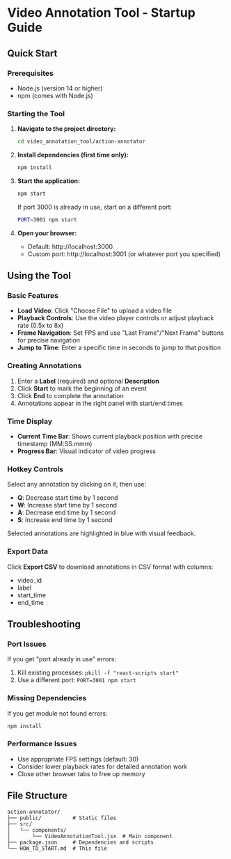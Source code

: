# Video Annotation Tool - Startup Guide

## Quick Start

### Prerequisites
- Node.js (version 14 or higher)
- npm (comes with Node.js)

### Starting the Tool

1. **Navigate to the project directory:**
   ```bash
   cd video_annotation_tool/action-annotator
   ```

2. **Install dependencies (first time only):**
   ```bash
   npm install
   ```

3. **Start the application:**
   ```bash
   npm start
   ```
   
   If port 3000 is already in use, start on a different port:
   ```bash
   PORT=3001 npm start
   ```

4. **Open your browser:**
   - Default: http://localhost:3000
   - Custom port: http://localhost:3001 (or whatever port you specified)

## Using the Tool

### Basic Features
- **Load Video**: Click "Choose File" to upload a video file
- **Playback Controls**: Use the video player controls or adjust playback rate (0.5x to 8x)
- **Frame Navigation**: Set FPS and use "Last Frame"/"Next Frame" buttons for precise navigation
- **Jump to Time**: Enter a specific time in seconds to jump to that position

### Creating Annotations
1. Enter a **Label** (required) and optional **Description**
2. Click **Start** to mark the beginning of an event
3. Click **End** to complete the annotation
4. Annotations appear in the right panel with start/end times

### Time Display
- **Current Time Bar**: Shows current playback position with precise timestamp (MM:SS.mmm)
- **Progress Bar**: Visual indicator of video progress

### Hotkey Controls
Select any annotation by clicking on it, then use:
- **Q**: Decrease start time by 1 second
- **W**: Increase start time by 1 second  
- **A**: Decrease end time by 1 second
- **S**: Increase end time by 1 second

Selected annotations are highlighted in blue with visual feedback.

### Export Data
Click **Export CSV** to download annotations in CSV format with columns:
- video_id
- label  
- start_time
- end_time

## Troubleshooting

### Port Issues
If you get "port already in use" errors:
1. Kill existing processes: `pkill -f "react-scripts start"`
2. Use a different port: `PORT=3001 npm start`

### Missing Dependencies
If you get module not found errors:
```bash
npm install
```

### Performance Issues
- Use appropriate FPS settings (default: 30)
- Consider lower playback rates for detailed annotation work
- Close other browser tabs to free up memory

## File Structure
```
action-annotator/
├── public/          # Static files
├── src/
│   └── components/
│       └── VideoAnnotationTool.jsx  # Main component
├── package.json     # Dependencies and scripts
└── HOW_TO_START.md  # This file
```